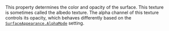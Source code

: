 This property determines the color and opacity of the surface. This
texture is sometimes called the albedo texture. The alpha channel of this
texture controls its opacity, which behaves differently based on the
[`SurfaceAppearance.AlphaMode`](https://create.roblox.com/docs/reference/engine/classes/SurfaceAppearance#AlphaMode) setting.